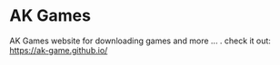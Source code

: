 # AK Games
AK Games website
for downloading games and more ... .
check it out:
https://ak-game.github.io/
